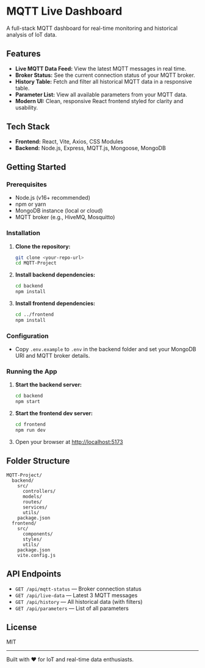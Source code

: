 # MQTT Live Dashboard

A full-stack MQTT dashboard for real-time monitoring and historical analysis of IoT data.

## Features

- **Live MQTT Data Feed:** View the latest MQTT messages in real time.
- **Broker Status:** See the current connection status of your MQTT broker.
- **History Table:** Fetch and filter all historical MQTT data in a responsive table.
- **Parameter List:** View all available parameters from your MQTT data.
- **Modern UI:** Clean, responsive React frontend styled for clarity and usability.

## Tech Stack

- **Frontend:** React, Vite, Axios, CSS Modules
- **Backend:** Node.js, Express, MQTT.js, Mongoose, MongoDB

## Getting Started

### Prerequisites

- Node.js (v16+ recommended)
- npm or yarn
- MongoDB instance (local or cloud)
- MQTT broker (e.g., HiveMQ, Mosquitto)

### Installation

1. **Clone the repository:**
   ```sh
   git clone <your-repo-url>
   cd MQTT-Project
   ```
2. **Install backend dependencies:**
   ```sh
   cd backend
   npm install
   ```
3. **Install frontend dependencies:**
   ```sh
   cd ../frontend
   npm install
   ```

### Configuration

- Copy `.env.example` to `.env` in the backend folder and set your MongoDB URI and MQTT broker details.

### Running the App

1. **Start the backend server:**
   ```sh
   cd backend
   npm start
   ```
2. **Start the frontend dev server:**
   ```sh
   cd frontend
   npm run dev
   ```
3. Open your browser at [http://localhost:5173](http://localhost:5173)

## Folder Structure

```
MQTT-Project/
  backend/
    src/
      controllers/
      models/
      routes/
      services/
      utils/
    package.json
  frontend/
    src/
      components/
      styles/
      utils/
    package.json
    vite.config.js
```

## API Endpoints

- `GET /api/mqtt-status` — Broker connection status
- `GET /api/live-data` — Latest 3 MQTT messages
- `GET /api/history` — All historical data (with filters)
- `GET /api/parameters` — List of all parameters

## License

MIT

---

Built with ❤️ for IoT and real-time data enthusiasts.
